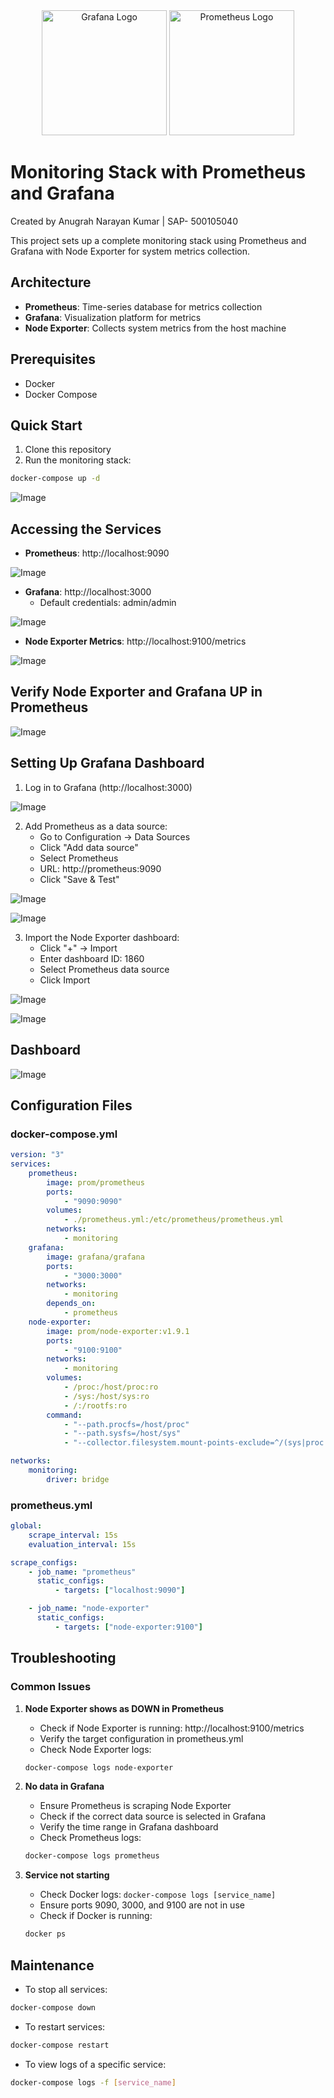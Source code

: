 <div align="center">
    <img src="https://github.com/Anugrah2334/Grafana-Prometheus/blob/main/assests/Grafana.png" alt="Grafana Logo" style="width: 200px; height: auto;">
    <img src="https://github.com/Anugrah2334/Grafana-Prometheus/blob/main/assests/Prometheus.png" alt="Prometheus Logo" style="width: 200px; height: auto;">
</div>

# Monitoring Stack with Prometheus and Grafana

Created by Anugrah Narayan Kumar | SAP- 500105040

This project sets up a complete monitoring stack using Prometheus and Grafana with Node Exporter for system metrics collection.

## Architecture

-   **Prometheus**: Time-series database for metrics collection
-   **Grafana**: Visualization platform for metrics
-   **Node Exporter**: Collects system metrics from the host machine

## Prerequisites

-   Docker
-   Docker Compose

## Quick Start

1. Clone this repository
2. Run the monitoring stack:

```bash
docker-compose up -d
```

![Image](https://github.com/Anugrah2334/Grafana-Prometheus/blob/main/assests/Screenshot1.png)

## Accessing the Services

-   **Prometheus**: http://localhost:9090

![Image](https://github.com/Anugrah2334/Grafana-Prometheus/blob/main/assests/Screenshot2.png)

-   **Grafana**: http://localhost:3000
    -   Default credentials: admin/admin

![Image](https://github.com/Anugrah2334/Grafana-Prometheus/blob/main/assests/Screenshot3.png)

-   **Node Exporter Metrics**: http://localhost:9100/metrics

![Image](https://github.com/Anugrah2334/Grafana-Prometheus/blob/main/assests/Screenshot4.png)

## Verify Node Exporter and Grafana UP in Prometheus

![Image](https://github.com/Anugrah2334/Grafana-Prometheus/blob/main/assests/Screenshot5.png)

## Setting Up Grafana Dashboard

1. Log in to Grafana (http://localhost:3000)

![Image](https://github.com/Anugrah2334/Grafana-Prometheus/blob/main/assests/Screenshot5.png)

2. Add Prometheus as a data source:
    - Go to Configuration → Data Sources
    - Click "Add data source"
    - Select Prometheus
    - URL: http://prometheus:9090
    - Click "Save & Test"

![Image](https://github.com/Anugrah2334/Grafana-Prometheus/blob/main/assests/Screenshot6.png)

![Image](https://github.com/Anugrah2334/Grafana-Prometheus/blob/main/assests/Screenshot7.png)

3. Import the Node Exporter dashboard:
    - Click "+" → Import
    - Enter dashboard ID: 1860
    - Select Prometheus data source
    - Click Import

![Image](https://github.com/Anugrah2334/Grafana-Prometheus/blob/main/assests/Screenshot8.png)

![Image](https://github.com/Anugrah2334/Grafana-Prometheus/blob/main/assests/Screenshot9.png)

## Dashboard

![Image](https://github.com/Anugrah2334/Grafana-Prometheus/blob/main/assests/Screenshot10.png)

## Configuration Files

### docker-compose.yml

```yaml
version: "3"
services:
    prometheus:
        image: prom/prometheus
        ports:
            - "9090:9090"
        volumes:
            - ./prometheus.yml:/etc/prometheus/prometheus.yml
        networks:
            - monitoring
    grafana:
        image: grafana/grafana
        ports:
            - "3000:3000"
        networks:
            - monitoring
        depends_on:
            - prometheus
    node-exporter:
        image: prom/node-exporter:v1.9.1
        ports:
            - "9100:9100"
        networks:
            - monitoring
        volumes:
            - /proc:/host/proc:ro
            - /sys:/host/sys:ro
            - /:/rootfs:ro
        command:
            - "--path.procfs=/host/proc"
            - "--path.sysfs=/host/sys"
            - "--collector.filesystem.mount-points-exclude=^/(sys|proc|dev|host|etc)($$|/)"

networks:
    monitoring:
        driver: bridge
```

### prometheus.yml

```yaml
global:
    scrape_interval: 15s
    evaluation_interval: 15s

scrape_configs:
    - job_name: "prometheus"
      static_configs:
          - targets: ["localhost:9090"]

    - job_name: "node-exporter"
      static_configs:
          - targets: ["node-exporter:9100"]
```

## Troubleshooting

### Common Issues

1. **Node Exporter shows as DOWN in Prometheus**

    - Check if Node Exporter is running: http://localhost:9100/metrics
    - Verify the target configuration in prometheus.yml
    - Check Node Exporter logs:

    ```bash
    docker-compose logs node-exporter
    ```

2. **No data in Grafana**

    - Ensure Prometheus is scraping Node Exporter
    - Check if the correct data source is selected in Grafana
    - Verify the time range in Grafana dashboard
    - Check Prometheus logs:

    ```bash
    docker-compose logs prometheus
    ```

3. **Service not starting**
    - Check Docker logs: `docker-compose logs [service_name]`
    - Ensure ports 9090, 3000, and 9100 are not in use
    - Check if Docker is running:
    ```bash
    docker ps
    ```

## Maintenance

-   To stop all services:

```bash
docker-compose down
```

-   To restart services:

```bash
docker-compose restart
```

-   To view logs of a specific service:

```bash
docker-compose logs -f [service_name]
```


